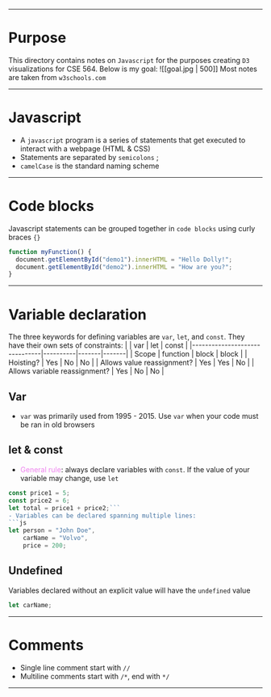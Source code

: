 ----
# Purpose
This directory contains notes on `Javascript` for the purposes creating `D3` visualizations for CSE 564. 
Below is my goal:
![[goal.jpg | 500]]
Most notes are taken from `w3schools.com`

-----
# Javascript
- A `javascript` program is a series of statements that get executed to interact with a webpage (HTML & CSS)
- Statements are separated by `semicolons` ;
- `camelCase` is the standard naming scheme

---

# Code blocks
Javascript statements can be grouped together in `code blocks` using curly braces `{}`
```js
function myFunction() {  
  document.getElementById("demo1").innerHTML = "Hello Dolly!";  
  document.getElementById("demo2").innerHTML = "How are you?";  
}
```
---
# Variable declaration
The three keywords for defining variables are `var`, `let`, and `const`. They have their own sets of constraints:
|                               | var      | let   | const |
|-------------------------------|----------|-------|-------|
| Scope                         | function | block | block |
| Hoisting?                     | Yes      | No    | No    |
| Allows value reassignment?    | Yes      | Yes   | No    |
| Allows variable reassignment? | Yes      | No    | No    |

## Var
- `var` was primarily used from 1995 - 2015. Use `var` when your code must be ran in old browsers

## let & const
- <font style="color:violet">General rule</font>: always declare variables with `const`. If the value of your variable may change, use `let`
```js
const price1 = 5;  
const price2 = 6;  
let total = price1 + price2;```
- Variables can be declared spanning multiple lines:
```js
let person = "John Doe",  
    carName = "Volvo",  
    price = 200;
```

## Undefined
Variables declared without an explicit value will have the `undefined` value
```js
let carName;
```

---
# Comments
- Single line comment start with `//`
- Multiline comments start with `/*`, end with `*/`
---